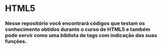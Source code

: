 <h1>HTML5</h1>
<H3>Nesse repositório você encontrará códigos que testam os conhecimento obtidos durante o curso de HTML5 e também pode servir como uma bibliota de tags com indicação das suas funções.</H3>
